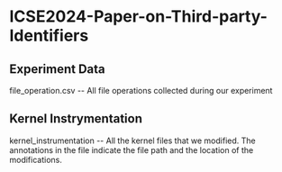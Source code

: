 # ICSE2024-Paper-on-Third-party-Identifiers
## Experiment Data
file_operation.csv -- All file operations collected during our experiment

## Kernel Instrymentation
kernel_instrumentation -- All the kernel files that we modified. The annotations in the file indicate the file path and the location of the modifications.